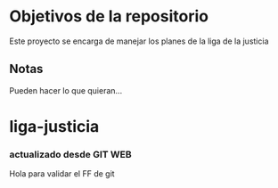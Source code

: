 # Objetivos de la repositorio

Este proyecto se encarga de manejar los planes de la liga de la justicia


## Notas
Pueden hacer lo que quieran...
# liga-justicia


### actualizado desde GIT WEB


Hola para validar el FF de git 
